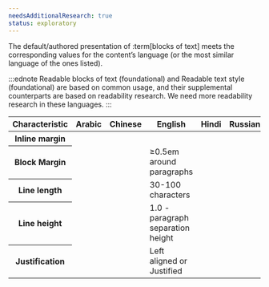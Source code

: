 ```yaml
---
needsAdditionalResearch: true
status: exploratory
---
```


The default/authored presentation of :term[blocks of text] meets the corresponding values for the content’s language (or the most similar language of the ones listed).

:::ednote
Readable blocks of text (foundational) and Readable text style (foundational) are based on common usage, and their supplemental counterparts are based on readability research. We need more readability research in these languages.
:::

<table>
 <thead>
   <tr>
     <th>Characteristic</th>
     <th>Arabic</th>
     <th>Chinese</th>
     <th>English</th>
     <th>Hindi</th>
     <th>Russian</th>
   </tr>
   </thead>
   <tbody>
     <tr>
       <th>Inline margin</th>
       <td></td>
       <td></td>
       <td></td>
       <td></td>
       <td></td>
     </tr>
    <tr>
       <th>Block Margin</th>
       <td></td>
       <td></td>
       <td>≥0.5em around paragraphs</td>
       <td></td>
       <td></td>
     </tr>  
     <tr>
       <th>Line length</th>
       <td></td>
       <td></td>
       <td>30-100 characters</td>
       <td></td>
       <td></td>
     </tr>
     <tr>
       <th>Line height</th>
       <td></td>
       <td></td>
       <td>1.0 - paragraph separation height</td>
       <td></td>
       <td></td>
     </tr>
     <tr>
       <th>Justification</th>
       <td></td>
       <td></td>
       <td>Left aligned or Justified</td>
       <td></td>
       <td></td>
     </tr>
    </tbody>
</table>
